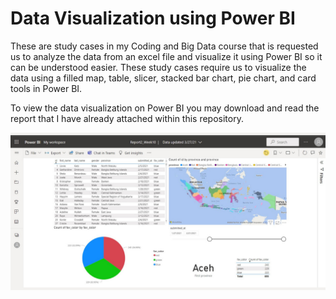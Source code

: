 # Data Visualization using Power BI
These are study cases in my Coding and Big Data course that is requested us to analyze the data from an excel file and visualize it using Power BI so it can be understood easier. These study cases require us to visualize the data using a filled map, table, slicer, stacked bar chart, pie chart, and card tools in Power BI.

To view the data visualization on Power BI you may download and read the report that I have already attached within this repository.

![](powerBI.png)
